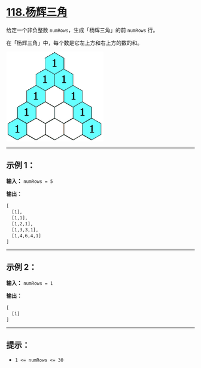 # [118.杨辉三角](https://leetcode.cn/problems/pascals-triangle/description)

给定一个非负整数 `numRows`，生成「杨辉三角」的前 `numRows` 行。

在「杨辉三角」中，每个数是它左上方和右上方的数的和。

![示例1](../images/118.杨辉三角.gif)

---

## 示例 1：

**输入：** `numRows = 5`

**输出：**  
```
[
  [1],
  [1,1],
  [1,2,1],
  [1,3,3,1],
  [1,4,6,4,1]
]
```

---

## 示例 2：

**输入：** `numRows = 1`

**输出：**  
```
[
  [1]
]
```

---

## 提示：

- `1 <= numRows <= 30` 